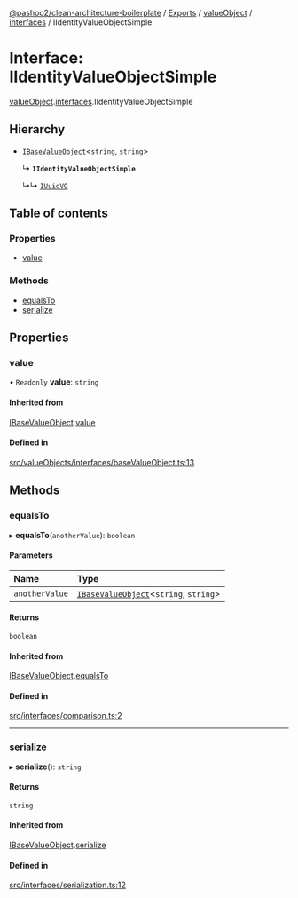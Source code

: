 [@pashoo2/clean-architecture-boilerplate](../README.md) / [Exports](../modules.md) / [valueObject](../modules/valueobject.md) / [interfaces](../modules/valueobject.interfaces.md) / IIdentityValueObjectSimple

# Interface: IIdentityValueObjectSimple

[valueObject](../modules/valueobject.md).[interfaces](../modules/valueobject.interfaces.md).IIdentityValueObjectSimple

## Hierarchy

- [`IBaseValueObject`](valueobject.interfaces.ibasevalueobject.md)<`string`, `string`\>

  ↳ **`IIdentityValueObjectSimple`**

  ↳↳ [`IUuidVO`](valueobject.interfaces.iuuidvo.md)

## Table of contents

### Properties

- [value](valueobject.interfaces.iidentityvalueobjectsimple.md#value)

### Methods

- [equalsTo](valueobject.interfaces.iidentityvalueobjectsimple.md#equalsto)
- [serialize](valueobject.interfaces.iidentityvalueobjectsimple.md#serialize)

## Properties

### value

• `Readonly` **value**: `string`

#### Inherited from

[IBaseValueObject](valueobject.interfaces.ibasevalueobject.md).[value](valueobject.interfaces.ibasevalueobject.md#value)

#### Defined in

[src/valueObjects/interfaces/baseValueObject.ts:13](https://github.com/pashoo2/clean-architecture-boilerplate/blob/741b3a2/src/valueObjects/interfaces/baseValueObject.ts#L13)

## Methods

### equalsTo

▸ **equalsTo**(`anotherValue`): `boolean`

#### Parameters

| Name | Type |
| :------ | :------ |
| `anotherValue` | [`IBaseValueObject`](valueobject.interfaces.ibasevalueobject.md)<`string`, `string`\> |

#### Returns

`boolean`

#### Inherited from

[IBaseValueObject](valueobject.interfaces.ibasevalueobject.md).[equalsTo](valueobject.interfaces.ibasevalueobject.md#equalsto)

#### Defined in

[src/interfaces/comparison.ts:2](https://github.com/pashoo2/clean-architecture-boilerplate/blob/741b3a2/src/interfaces/comparison.ts#L2)

___

### serialize

▸ **serialize**(): `string`

#### Returns

`string`

#### Inherited from

[IBaseValueObject](valueobject.interfaces.ibasevalueobject.md).[serialize](valueobject.interfaces.ibasevalueobject.md#serialize)

#### Defined in

[src/interfaces/serialization.ts:12](https://github.com/pashoo2/clean-architecture-boilerplate/blob/741b3a2/src/interfaces/serialization.ts#L12)
